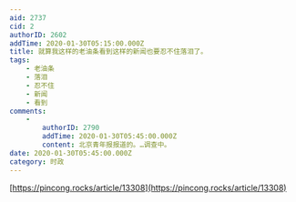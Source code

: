 ```yaml
---
aid: 2737
cid: 2
authorID: 2602
addTime: 2020-01-30T05:15:00.000Z
title: 就算我这样的老油条看到这样的新闻也要忍不住落泪了。
tags:
    - 老油条
    - 落泪
    - 忍不住
    - 新闻
    - 看到
comments:
    -
        authorID: 2790
        addTime: 2020-01-30T05:45:00.000Z
        content: 北京青年报报道的。…调查中。
date: 2020-01-30T05:45:00.000Z
category: 时政
---
```


[https://pincong.rocks/article/13308](https://pincong.rocks/article/13308)
